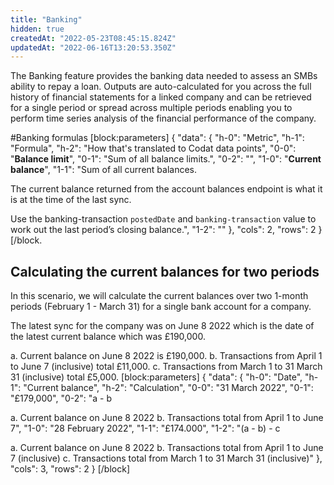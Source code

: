 ```yaml
---
title: "Banking"
hidden: true
createdAt: "2022-05-23T08:45:15.824Z"
updatedAt: "2022-06-16T13:20:53.350Z"
---
```


The Banking feature provides the banking data needed to assess an SMBs ability to repay a loan. Outputs are auto-calculated for you across the full history of financial statements for a linked company and can be retrieved for a single period or spread across multiple periods enabling you to perform time series analysis of the financial performance of the company.

#Banking formulas
[block:parameters]
{
"data": {
"h-0": "Metric",
"h-1": "Formula",
"h-2": "How that's translated to Codat data points",
"0-0": "**Balance limit**",
"0-1": "Sum of all balance limits.",
"0-2": "",
"1-0": "**Current balance**",
"1-1": "Sum of all current balances.

The current balance returned from the account balances endpoint is what it is at the time of the last sync.

Use the banking-transaction `postedDate` and `banking-transaction` value to work out the last period’s closing balance.",
"1-2": ""
},
"cols": 2,
"rows": 2
}
[/block.

## Calculating the current balances for two periods

In this scenario, we will calculate the current balances over two 1-month periods (February 1 - March 31) for a single bank account for a company.

The latest sync for the company was on June 8 2022 which is the date of the latest current balance which was £190,000.

a. Current balance on June 8 2022 is £190,000.
b. Transactions from April 1 to June 7 (inclusive) total £11,000.
c. Transactions from March 1 to 31 March 31 (inclusive) total £5,000.
[block:parameters]
{
"data": {
"h-0": "Date",
"h-1": "Current balance",
"h-2": "Calculation",
"0-0": "31 March 2022",
"0-1": "£179,000",
"0-2": "a - b

a. Current balance on June 8 2022
b. Transactions total from April 1 to June 7",
"1-0": "28 February 2022",
"1-1": "£174.000",
"1-2": "(a - b) - c

a. Current balance on June 8 2022
b. Transactions total from April 1 to June 7 (inclusive)
c. Transactions total from March 1 to 31 March 31 (inclusive)"
},
"cols": 3,
"rows": 2
}
[/block]
